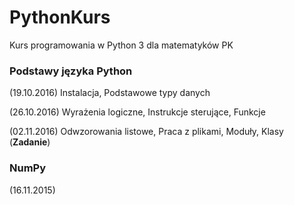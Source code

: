 # PythonKurs
Kurs programowania w Python 3 dla matematyków PK

### Podstawy języka Python
(19.10.2016) Instalacja, Podstawowe typy danych

(26.10.2016) Wyrażenia logiczne, Instrukcje sterujące, Funkcje

(02.11.2016) Odwzorowania listowe, Praca z plikami, Moduły, Klasy (__Zadanie__)

### NumPy
(16.11.2015) 
